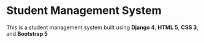 # Student Management System

This is a student management system built using **Django 4**, **HTML 5**, **CSS 3**, and **Bootstrap 5** 